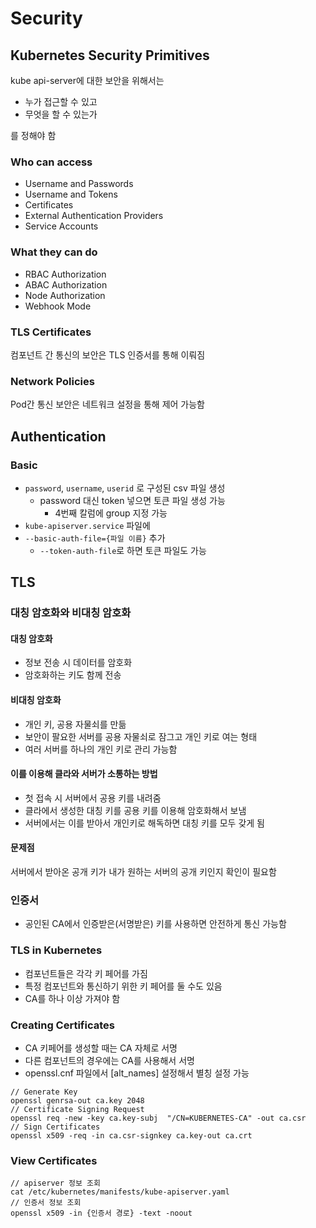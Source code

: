 # Security

## Kubernetes Security Primitives

kube api-server에 대한 보안을 위해서는

- 누가 접근할 수 있고
- 무엇을 할 수 있는가

를 정해야 함

### Who can access

- Username and Passwords
- Username and Tokens
- Certificates
- External Authentication Providers
- Service Accounts

### What they can do

- RBAC Authorization
- ABAC Authorization
- Node Authorization
- Webhook Mode

### TLS Certificates

컴포넌트 간 통신의 보안은 TLS 인증서를 통해 이뤄짐

### Network Policies

Pod간 통신 보안은 네트워크 설정을 통해 제어 가능함

## Authentication

### Basic

- `password`, `username`, `userid` 로 구성된 csv 파일 생성
  - password 대신 token 넣으면 토큰 파일 생성 가능
    - 4번째 칼럼에 group 지정 가능
- `kube-apiserver.service` 파일에
- `--basic-auth-file={파일 이름}` 추가
  - `--token-auth-file`로 하면 토큰 파일도 가능

## TLS

### 대칭 암호화와 비대칭 암호화

#### 대칭 암호화

- 정보 전송 시 데이터를 암호화
- 암호화하는 키도 함께 전송

#### 비대칭 암호화

- 개인 키, 공용 자물쇠를 만듦
- 보안이 팔요한 서버를 공용 자물쇠로 잠그고 개인 키로 여는 형태
- 여러 서버를 하나의 개인 키로 관리 가능함

#### 이를 이용해 클라와 서버가 소통하는 방법

- 첫 접속 시 서버에서 공용 키를 내려줌
- 클라에서 생성한 대칭 키를 공용 키를 이용해 암호화해서 보냄
- 서버에서는 이를 받아서 개인키로 해독하면 대칭 키를 모두 갖게 됨

#### 문제점

서버에서 받아온 공개 키가 내가 원하는 서버의 공개 키인지 확인이 필요함

### 인증서

- 공인된 CA에서 인증받은(서명받은) 키를 사용하면 안전하게 통신 가능함

### TLS in Kubernetes

- 컴포넌트들은 각각 키 페어를 가짐
- 특정 컴포넌트와 통신하기 위한 키 페어를 둘 수도 있음
- CA를 하나 이상 가져야 함

### Creating Certificates

- CA 키페어를 생성할 때는 CA 자체로 서명
- 다른 컴포넌트의 경우에는 CA를 사용해서 서명
- openssl.cnf 파일에서 [alt_names] 설정해서 별칭 설정 가능

```
// Generate Key
openssl genrsa-out ca.key 2048
// Certificate Signing Request
openssl req -new -key ca.key-subj  "/CN=KUBERNETES-CA" -out ca.csr
// Sign Certificates
openssl x509 -req -in ca.csr-signkey ca.key-out ca.crt
```

### View Certificates

```
// apiserver 정보 조회
cat /etc/kubernetes/manifests/kube-apiserver.yaml
// 인증서 정보 조회
openssl x509 -in {인증서 경로} -text -noout
```

